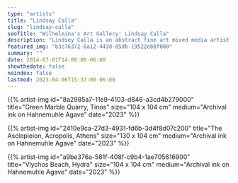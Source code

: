 ```yaml
---
type: "artists"
title: "Lindsay Calla"
slug: "lindsay-calla"
seoTitle: "Wilhelmina's Art Gallery: Lindsay Calla"
description: "Lindsey Calla is an abstract fine art mixed media artistliving between Santa Fe, New Mexico and Hydra, Greece. Each Earth Aura is an abstract capture of the natural rock landscape printed with archival ink on paper madeof desert-dwelling sisal agave. The work lives as ameditation on organic simplicity with the colors of therock strata vibrating with harmony and resonating withlight. Each Earth Aura communicates a vibration that isalive in the landscape, the beautiful arrangement of partsin accordance with nature.  Imprinted like fingerprints, each Earth Aura softlydemands contemplation and adheres to the magicalcommon language of the universe: harmony & order. Her painterly quality of the abstract photographcombined with organic paper and earth pigmentinstallation begs the viewer to ask: brush or camera?"
featured_img: "b3c76372-6a12-443d-05db-19522eb8f000"
summary: ""
date: 2014-07-01T14:00:00-06:00
showthedate: false
noindex: false
lastmod: 2023-04-06T15:37:00-06:00
---
```


{{% artist-img id="8a2985a7-11e9-4103-d846-a3cd4b279000" title="Green Marble Quarry, Tinos" size="104 x 104 cm" medium="Archival ink on Hahnemuhle Agave" date="2023" %}}

{{% artist-img id="2410e9ca-27d3-4931-fd6b-3d4f8d07c200" title="The Asclepieion, Acropolis, Athens" size="130 x 104 cm" medium="Archival ink on Hahnemuhle Agave" date="2023" %}}

{{% artist-img id="a9be376a-581f-408f-c9b4-1ae705616900" title="Vlychos Beach, Hydra" size="104 x 104 cm" medium="Archival ink on Hahnemuhle Agave" date="2023" %}}
